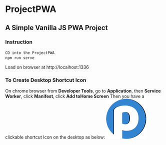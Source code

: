 # ProjectPWA
## A Simple Vanilla JS PWA Project
### Instruction
```
CD into the ProjectPWA
npm run serve
```

Load on browser at http://localhost:1336
### To Create Desktop Shortcut Icon
On chrome browser from **Developer Tools**, go to **Application**, then **Service Worker**, click **Manifest**, click **Add toHome Screen**
Then you have a clickable shortcut Icon on the desktop as below:
![ScreenIcon](https://github.com/gatemediang/ProjectPWA/blob/master/build/images/icons/icon-128x128.png)
